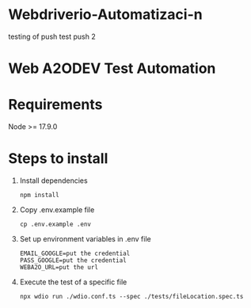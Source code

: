 # Webdriverio-Automatizaci-n

testing of push
test push 2

# Web A2ODEV Test Automation

# Requirements

Node >= 17.9.0

# Steps to install

1. Install dependencies

   ```shell
   npm install
   ```

2. Copy .env.example file

   ```shell
   cp .env.example .env
   ```

3. Set up environment variables in .env file

   ```
   EMAIL_GOOGLE=put the credential
   PASS_GOOGLE=put the credential
   WEBA2O_URL=put the url
   ```

4. Execute the test of a specific file

   ```shell
   npx wdio run ./wdio.conf.ts --spec ./tests/fileLocation.spec.ts
   ```

